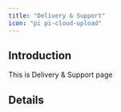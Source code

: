 ```yaml
---
title: "Delivery & Support"
icon: "pi pi-cloud-upload"
---
```


## Introduction

This is Delivery & Support page

## Details
